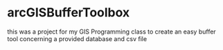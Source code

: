 # arcGISBufferToolbox
this was a project for my GIS Programming class to create an easy buffer tool concerning a provided database and csv file

